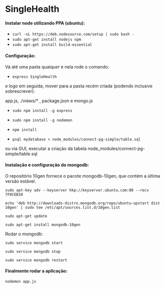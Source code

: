 # SingleHealth

#### Instalar node utilizando PPA (ubuntu):

* `curl -sL https://deb.nodesource.com/setup | sudo bash -`
* `sudo apt-get install nodejs npm`
* `sudo apt-get install build-essential`

#### Configuração:
  
Vá até uma pasta qualquer e nela rode o comando:

* `express SingleHealth`
 
e logo em seguida, mover para a pasta recém criada (podendo inclusive sobrescrever): 

 app.js, ./views/* , package.json e  mongo.js 

* `sudo npm install -g express`  

* `sudo npm install -g nodemon`

* `npm install`

* `psql mydatabase < node_modules/connect-pg-simple/table.sql` 
 
ou via GUI, executar a criação da tabela node_modules/connect-pg-simple/table.sql
 
 
#### Instalação e configuração do mongodb: 
 O repositório 10gen fornece o pacote mongodb-10gen, que contém a última versão estável.

 `sudo apt-key adv --keyserver hkp://keyserver.ubuntu.com:80 --recv 7F0CEB10`
 
 `echo 'deb http://downloads-distro.mongodb.org/repo/ubuntu-upstart dist 10gen' | sudo tee /etc/apt/sources.list.d/10gen.list`
 
 `sudo apt-get update`

 `sudo apt-get install mongodb-10gen`
 
 Rodar o mongodb:
 
 `sudo service mongodb start`
 
 `sudo service mongodb stop`
 
 `sudo service mongodb restart`
 
####  Finalmente rodar a aplicação:
 
 `nodemon app.js`

